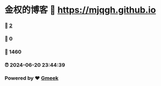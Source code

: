 # 金权的博客 :link: https://mjqgh.github.io 
### :page_facing_up: [2](https://mjqgh.github.io/tag.html) 
### :speech_balloon: 0 
### :hibiscus: 1460 
### :alarm_clock: 2024-06-20 23:44:39 
### Powered by :heart: [Gmeek](https://github.com/Meekdai/Gmeek)
